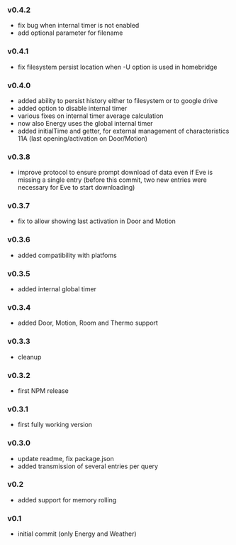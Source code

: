 ### v0.4.2
- fix bug when internal timer is not enabled
- add optional parameter for filename

### v0.4.1
- fix filesystem persist location when -U option is used in homebridge

### v0.4.0
- added ability to persist history either to filesystem or to google drive
- added option to disable internal timer
- various fixes on internal timer average calculation
- now also Energy uses the global internal timer
- added initialTime and getter, for external management of characteristics 11A (last opening/activation on Door/Motion)

### v0.3.8
- improve protocol to ensure prompt download of data even if Eve is missing a single entry (before this commit, two new entries were necessary for Eve to start downloading)

### v0.3.7
- fix to allow showing last activation in Door and Motion

### v0.3.6
- added compatibility with platfoms

### v0.3.5
- added internal global timer

### v0.3.4
- added Door, Motion, Room and Thermo support

### v0.3.3
- cleanup

### v0.3.2
- first NPM release

### v0.3.1
- first fully working version

### v0.3.0
- update readme, fix package.json
- added transmission of several entries per query

### v0.2
- added support for memory rolling

### v0.1
- initial commit (only Energy and Weather)
